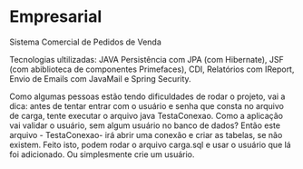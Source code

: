 # Empresarial
Sistema Comercial de Pedidos de Venda

Tecnologias ultilizadas:
JAVA Persistência com  JPA (com Hibernate), JSF (com abiblioteca de componentes Primefaces), CDI, Relatórios com IReport, Envio de Emails com JavaMail e  Spring Security.

Como algumas pessoas estão tendo dificuldades de rodar o projeto, vai a dica: antes de tentar entrar com o usuário e senha que consta no arquivo de carga, tente executar o arquivo java TestaConexao. Como a aplicação vai validar o usuário, sem algum usuário no banco de dados? Então este arquivo - TestaConexao- irá abrir uma conexão e criar as tabelas, se não existem. 
Feito isto, podem rodar o arquivo carga.sql e usar o usuário que lá foi adicionado. Ou simplesmente crie um usuário.

